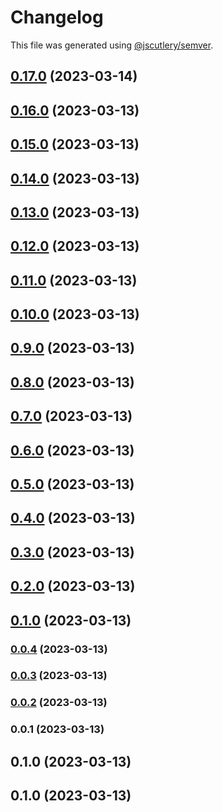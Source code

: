 # Changelog

This file was generated using [@jscutlery/semver](https://github.com/jscutlery/semver).

## [0.17.0](https://github.com/caioquirino/awsu/compare/cli-0.16.0...cli-0.17.0) (2023-03-14)

## [0.16.0](https://github.com/caioquirino/awsu/compare/cli-0.15.0...cli-0.16.0) (2023-03-13)

## [0.15.0](https://github.com/caioquirino/awsu/compare/cli-0.14.0...cli-0.15.0) (2023-03-13)

## [0.14.0](https://github.com/caioquirino/awsu/compare/cli-0.13.0...cli-0.14.0) (2023-03-13)

## [0.13.0](https://github.com/caioquirino/awsu/compare/cli-0.12.0...cli-0.13.0) (2023-03-13)

## [0.12.0](https://github.com/caioquirino/awsu/compare/cli-0.11.0...cli-0.12.0) (2023-03-13)

## [0.11.0](https://github.com/caioquirino/awsu/compare/cli-0.10.0...cli-0.11.0) (2023-03-13)

## [0.10.0](https://github.com/caioquirino/awsu/compare/cli-0.9.0...cli-0.10.0) (2023-03-13)

## [0.9.0](https://github.com/caioquirino/awsu/compare/cli-0.8.0...cli-0.9.0) (2023-03-13)

## [0.8.0](https://github.com/caioquirino/awsu/compare/cli-0.7.0...cli-0.8.0) (2023-03-13)

## [0.7.0](https://github.com/caioquirino/awsu/compare/cli-0.6.0...cli-0.7.0) (2023-03-13)

## [0.6.0](https://github.com/caioquirino/awsu/compare/cli-0.5.0...cli-0.6.0) (2023-03-13)

## [0.5.0](https://github.com/caioquirino/awsu/compare/cli-0.4.0...cli-0.5.0) (2023-03-13)

## [0.4.0](https://github.com/caioquirino/awsu/compare/cli-0.3.0...cli-0.4.0) (2023-03-13)

## [0.3.0](https://github.com/caioquirino/awsu/compare/cli-0.2.0...cli-0.3.0) (2023-03-13)

## [0.2.0](https://github.com/caioquirino/awsu/compare/cli-0.1.0...cli-0.2.0) (2023-03-13)

## [0.1.0](https://github.com/caioquirino/awsu/compare/cli-0.0.4...cli-0.1.0) (2023-03-13)

### [0.0.4](https://github.com/caioquirino/awsu/compare/cli-0.0.3...cli-0.0.4) (2023-03-13)

### [0.0.3](https://github.com/caioquirino/awsu/compare/cli-0.0.2...cli-0.0.3) (2023-03-13)

### [0.0.2](https://github.com/caioquirino/awsu/compare/cli-0.0.1...cli-0.0.2) (2023-03-13)

### 0.0.1 (2023-03-13)

## 0.1.0 (2023-03-13)

## 0.1.0 (2023-03-13)
